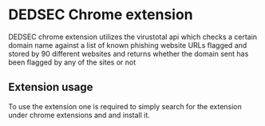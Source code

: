 # DEDSEC Chrome extension

DEDSEC chrome extension utilizes the virustotal api which checks a certain domain name against a list of known phishing website URLs flagged and stored by 90 different websites and returns whether the domain sent has been flagged by any of the sites or not

## Extension usage

To use the extension one is required to simply search for the extension under chrome extensions and and install it.
